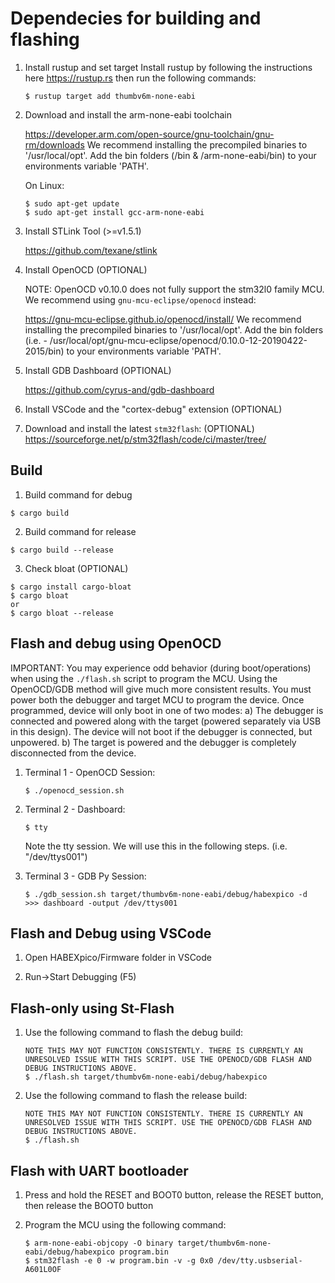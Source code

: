 # Dependecies for building and flashing
1. Install rustup and set target
    Install rustup by following the instructions here https://rustup.rs then run the following commands:
    ```
    $ rustup target add thumbv6m-none-eabi
    ```

2. Download and install the arm-none-eabi toolchain

	https://developer.arm.com/open-source/gnu-toolchain/gnu-rm/downloads
	We recommend installing the precompiled binaries to '/usr/local/opt'. 
	Add the bin folders (/bin & /arm-none-eabi/bin) to your environments variable 'PATH'.

    On Linux:
    ```
    $ sudo apt-get update
    $ sudo apt-get install gcc-arm-none-eabi
    ```

3. Install STLink Tool (>=v1.5.1)

	https://github.com/texane/stlink

4. Install OpenOCD (OPTIONAL)

    NOTE: OpenOCD v0.10.0 does not fully support the stm32l0 family MCU. We recommend using `gnu-mcu-eclipse/openocd` instead:

    https://gnu-mcu-eclipse.github.io/openocd/install/
    We recommend installing the precompiled binaries to '/usr/local/opt'. 
	Add the bin folders (i.e. - /usr/local/opt/gnu-mcu-eclipse/openocd/0.10.0-12-20190422-2015/bin) to your environments variable 'PATH'.

5. Install GDB Dashboard (OPTIONAL)

	https://github.com/cyrus-and/gdb-dashboard

6. Install VSCode and the "cortex-debug" extension (OPTIONAL)

7. Download and install the latest `stm32flash`: (OPTIONAL)
   https://sourceforge.net/p/stm32flash/code/ci/master/tree/

## Build

1. Build command for debug
```
$ cargo build
```

2. Build command for release
```
$ cargo build --release
```

3. Check bloat (OPTIONAL)
```
$ cargo install cargo-bloat
$ cargo bloat
or
$ cargo bloat --release
```

## Flash and debug using OpenOCD

IMPORTANT: You may experience odd behavior (during boot/operations) when using the `./flash.sh` script to program the MCU. Using the OpenOCD/GDB method will give much more consistent results. You must power both the debugger and target MCU to program the device. Once programmed, device will only boot in one of two modes: 
a) The debugger is connected and powered along with the target (powered separately via USB in this design). The device will not boot if the debugger is connected, but unpowered.
b) The target is powered and the debugger is completely disconnected from the device.

1. Terminal 1 - OpenOCD Session:
    ``` 
    $ ./openocd_session.sh
    ```

2. Terminal 2 - Dashboard:
    ``` 
    $ tty
    ```
    Note the tty session. We will use this in the following steps. (i.e. "/dev/ttys001")

3. Terminal 3 - GDB Py Session:
    ``` 
    $ ./gdb_session.sh target/thumbv6m-none-eabi/debug/habexpico -d
    >>> dashboard -output /dev/ttys001
    ```

## Flash and Debug using VSCode

1. Open HABEXpico/Firmware folder in VSCode

2. Run->Start Debugging (F5)

## Flash-only using St-Flash

1. Use the following command to flash the debug build:
    ```
    NOTE THIS MAY NOT FUNCTION CONSISTENTLY. THERE IS CURRENTLY AN UNRESOLVED ISSUE WITH THIS SCRIPT. USE THE OPENOCD/GDB FLASH AND DEBUG INSTRUCTIONS ABOVE.
    $ ./flash.sh target/thumbv6m-none-eabi/debug/habexpico
    ```

2. Use the following command to flash the release build:
    ```
    NOTE THIS MAY NOT FUNCTION CONSISTENTLY. THERE IS CURRENTLY AN UNRESOLVED ISSUE WITH THIS SCRIPT. USE THE OPENOCD/GDB FLASH AND DEBUG INSTRUCTIONS ABOVE.
    $ ./flash.sh
    ```

## Flash with UART bootloader

1. Press and hold the RESET and BOOT0 button, release the RESET button, then release the BOOT0 button

2. Program the MCU using the following command:
    ```
    $ arm-none-eabi-objcopy -O binary target/thumbv6m-none-eabi/debug/habexpico program.bin
    $ stm32flash -e 0 -w program.bin -v -g 0x0 /dev/tty.usbserial-A601L0OF
    ```